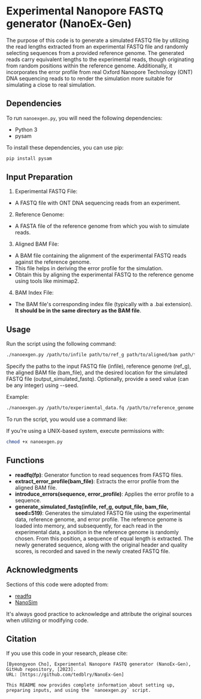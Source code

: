 # Experimental Nanopore FASTQ generator (NanoEx-Gen)

The purpose of this code is to generate a simulated FASTQ file by utilizing the read lengths extracted from an experimental FASTQ file and randomly selecting sequences from a provided reference genome. The generated reads carry equivalent lengths to the experimental reads, though originating from random positions within the reference genome. Additionally, it incorporates the error profile from real Oxford Nanopore Technology (ONT) DNA sequencing reads to to render the simulation more suitable for simulating a close to real simulation.

## Dependencies

To run `nanoexgen.py`, you will need the following dependencies:

- Python 3
- pysam

To install these dependencies, you can use pip:

```bash
pip install pysam
```

## Input Preparation
1. Experimental FASTQ File:
- A FASTQ file with ONT DNA sequencing reads from an experiment.
2. Reference Genome:
- A FASTA file of the reference genome from which you wish to simulate reads.
3. Aligned BAM File:
- A BAM file containing the alignment of the experimental FASTQ reads against the reference genome. 
- This file helps in deriving the error profile for the simulation.
- Obtain this by aligning the experimental FASTQ to the reference genome using tools like minimap2.
4. BAM Index File:
- The BAM file's corresponding index file (typically with a .bai extension). **It should be in the same directory as the BAM file**.


## Usage

Run the script using the following command:

```bash
./nanoexgen.py /path/to/infile path/to/ref_g path/to/aligned/bam path/to/output/simulated/fastq --seed [seed_value]

```

Specify the paths to the input FASTQ file (infile), reference genome (ref_g), the aligned BAM file (bam_file), and the desired location for the simulated FASTQ file (output_simulated_fastq). Optionally, provide a seed value (can be any integer) using --seed.


Example:

```bash
./nanoexgen.py /path/to/experimental_data.fq /path/to/reference_genome.fasta /path/to/aligned_data.bam /path/to/output/simulated_fastq.fq --seed 12345

```

To run the script, you would use a command like:

If you're using a UNIX-based system, execute permissions with:

```bash
chmod +x nanoexgen.py
```
## Functions

- **readfq(fp)**: Generator function to read sequences from FASTQ files.
- **extract_error_profile(bam_file)**: Extracts the error profile from the aligned BAM file.
- **introduce_errors(sequence, error_profile)**: Applies the error profile to a sequence.
- **generate_simulated_fastq(infile, ref_g, output_file, bam_file, seed=519)**: Generates the simulated FASTQ file using the experimental data, reference genome, and error profile. The reference genome is loaded into memory, and subsequently, for each read in the experimental data, a position in the reference genome is randomly chosen. From this position, a sequence of equal length is extracted. The newly generated sequence, along with the original header and quality scores, is recorded and saved in the newly created FASTQ file.

## Acknowledgments

Sections of this code were adopted from:
- [readfq](https://github.com/lh3/readfq)
- [NanoSim](https://github.com/bcgsc/NanoSim/)

It's always good practice to acknowledge and attribute the original sources when utilizing or modifying code.

## Citation

If you use this code in your research, please cite:

```less
[Byeongyeon Cho], Experimental Nanopore FASTQ generator (NanoEx-Gen), GitHub repository, [2023].
URL: [https://github.com/tedblry/NanoEx-Gen]
```

```arduino
This README now provides complete information about setting up, preparing inputs, and using the `nanoexgen.py` script.
```


